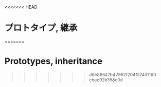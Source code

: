 <<<<<<< HEAD
# プロトタイプ, 継承
=======
# Prototypes, inheritance
>>>>>>> d6e88647b42992f204f57401160ebae92b358c0d
